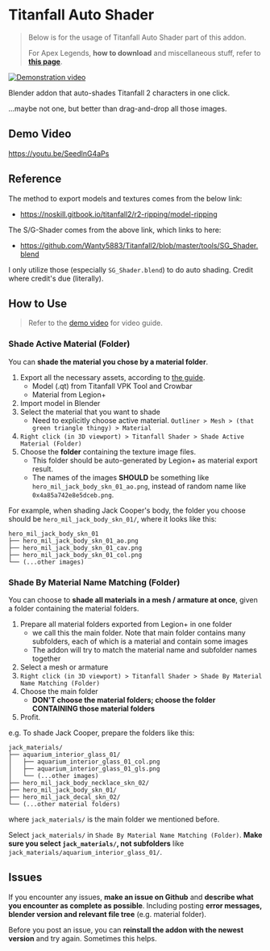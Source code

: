 # Titanfall Auto Shader

> Below is for the usage of Titanfall Auto Shader part of this addon.
> 
> For Apex Legends, **how to download** and miscellaneous stuff, refer to [**this page**](README.md).

[![Demonstration video](https://img.youtube.com/vi/SeedlnG4aPs/0.jpg)](https://www.youtube.com/watch?v=SeedlnG4aPs "Demonstration video")

Blender addon that auto-shades Titanfall 2 characters in one click.

...maybe not one, but better than drag-and-drop all those images.

## Demo Video

https://youtu.be/SeedlnG4aPs

## Reference

The method to export models and textures comes from the below link:
+ https://noskill.gitbook.io/titanfall2/r2-ripping/model-ripping

The S/G-Shader comes from the above link, which links to here:
+ https://github.com/Wanty5883/Titanfall2/blob/master/tools/SG_Shader.blend

I only utilize those (especially `SG_Shader.blend`) to do auto shading. Credit where credit's due (literally).

## How to Use

> Refer to the [demo video](https://youtu.be/SeedlnG4aPs) for video guide.

### Shade Active Material (Folder)

You can **shade the material you chose by a material folder**.

1. Export all the necessary assets, according to [the guide](https://noskill.gitbook.io/titanfall2/r2-ripping/model-ripping).
   + Model (.qt) from Titanfall VPK Tool and Crowbar
   + Material from Legion+
2. Import model in Blender
3. Select the material that you want to shade
   + Need to explicitly choose active material. `Outliner > Mesh > (that green triangle thingy) > Material`
4. `Right click (in 3D viewport) > Titanfall Shader > Shade Active Material (Folder)`
5. Choose the **folder** containing the texture image files.
   + This folder should be auto-generated by Legion+ as material export result.
   + The names of the images **SHOULD** be something like `hero_mil_jack_body_skn_01_ao.png`, instead of random name like `0x4a85a742e8e5dceb.png`.

For example, when shading Jack Cooper's body, the folder you choose should be `hero_mil_jack_body_skn_01/`, where it looks like this:
```
hero_mil_jack_body_skn_01
├── hero_mil_jack_body_skn_01_ao.png
├── hero_mil_jack_body_skn_01_cav.png
├── hero_mil_jack_body_skn_01_col.png
└── (...other images)
```

### Shade By Material Name Matching (Folder)

You can choose to **shade all materials in a mesh / armature at once**, given a folder containing the material folders.

1. Prepare all material folders exported from Legion+ in one folder
   + we call this the main folder. Note that main folder contains many subfolders, each of which is a material and contain some images
   + The addon will try to match the material name and subfolder names together
2. Select a mesh or armature
3. `Right click (in 3D viewport) > Titanfall Shader > Shade By Material Name Matching (Folder)`
4. Choose the main folder 
   + **DON'T choose the material folders; choose the folder CONTAINING those material folders**
5. Profit.

e.g. To shade Jack Cooper, prepare the folders like this:
```
jack_materials/
├── aquarium_interior_glass_01/
│   ├── aquarium_interior_glass_01_col.png
│   ├── aquarium_interior_glass_01_gls.png
│   └── (...other images)
├── hero_mil_jack_body_necklace_skn_02/
├── hero_mil_jack_body_skn_01/
├── hero_mil_jack_decal_skn_02/
└── (...other material folders)
```
where `jack_materials/` is the main folder we mentioned before.

Select `jack_materials/` in `Shade By Material Name Matching (Folder)`. **Make sure you select `jack_materials/`, not subfolders** like `jack_materials/aquarium_interior_glass_01/`.

## Issues

If you encounter any issues, **make an issue on Github** and **describe what you encounter as complete as possible**. Including posting **error messages, blender version and relevant file tree** (e.g. material folder).

Before you post an issue, you can **reinstall the addon with the newest version** and try again. Sometimes this helps.